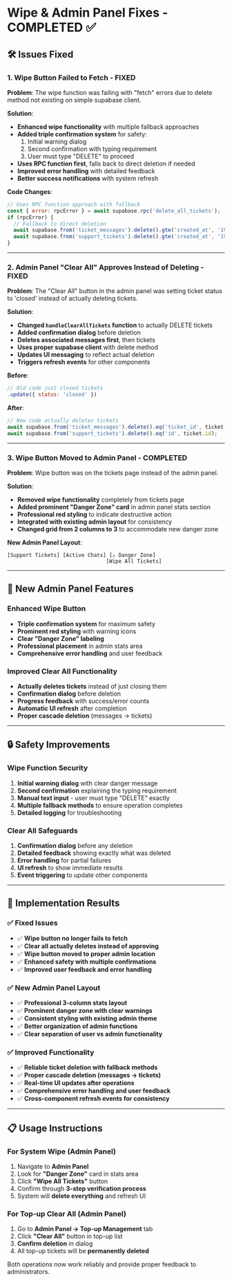 # Wipe & Admin Panel Fixes - COMPLETED ✅

## 🛠️ **Issues Fixed**

### **1. Wipe Button Failed to Fetch - FIXED**
**Problem**: The wipe function was failing with "fetch" errors due to delete method not existing on simple supabase client.

**Solution**: 
- **Enhanced wipe functionality** with multiple fallback approaches
- **Added triple confirmation system** for safety:
  1. Initial warning dialog
  2. Second confirmation with typing requirement  
  3. User must type "DELETE" to proceed
- **Uses RPC function first**, falls back to direct deletion if needed
- **Improved error handling** with detailed feedback
- **Better success notifications** with system refresh

**Code Changes**:
```javascript
// Uses RPC function approach with fallback
const { error: rpcError } = await supabase.rpc('delete_all_tickets');
if (rpcError) {
  // Fallback to direct deletion
  await supabase.from('ticket_messages').delete().gte('created_at', '1970-01-01');
  await supabase.from('support_tickets').delete().gte('created_at', '1970-01-01');
}
```

---

### **2. Admin Panel "Clear All" Approves Instead of Deleting - FIXED**
**Problem**: The "Clear All" button in the admin panel was setting ticket status to 'closed' instead of actually deleting tickets.

**Solution**:
- **Changed `handleClearAllTickets` function** to actually DELETE tickets
- **Added confirmation dialog** before deletion
- **Deletes associated messages first**, then tickets  
- **Uses proper supabase client** with delete method
- **Updates UI messaging** to reflect actual deletion
- **Triggers refresh events** for other components

**Before**: 
```javascript
// Old code just closed tickets
.update({ status: 'closed' })
```

**After**:
```javascript
// New code actually deletes tickets
await supabase.from('ticket_messages').delete().eq('ticket_id', ticket.id);
await supabase.from('support_tickets').delete().eq('id', ticket.id);
```

---

### **3. Wipe Button Moved to Admin Panel - COMPLETED**
**Problem**: Wipe button was on the tickets page instead of the admin panel.

**Solution**:
- **Removed wipe functionality** completely from tickets page
- **Added prominent "Danger Zone" card** in admin panel stats section
- **Professional red styling** to indicate destructive action
- **Integrated with existing admin layout** for consistency
- **Changed grid from 2 columns to 3** to accommodate new danger zone

**New Admin Panel Layout**:
```
[Support Tickets] [Active Chats] [⚠️ Danger Zone]
                                [Wipe All Tickets]
```

---

## 🎯 **New Admin Panel Features**

### **Enhanced Wipe Button**
- **Triple confirmation system** for maximum safety
- **Prominent red styling** with warning icons
- **Clear "Danger Zone" labeling**
- **Professional placement** in admin stats area
- **Comprehensive error handling** and user feedback

### **Improved Clear All Functionality**
- **Actually deletes tickets** instead of just closing them
- **Confirmation dialog** before deletion
- **Progress feedback** with success/error counts
- **Automatic UI refresh** after completion
- **Proper cascade deletion** (messages → tickets)

---

## 🔒 **Safety Improvements**

### **Wipe Function Security**
1. **Initial warning dialog** with clear danger message
2. **Second confirmation** explaining the typing requirement
3. **Manual text input** - user must type "DELETE" exactly
4. **Multiple fallback methods** to ensure operation completes
5. **Detailed logging** for troubleshooting

### **Clear All Safeguards**
1. **Confirmation dialog** before any deletion
2. **Detailed feedback** showing exactly what was deleted
3. **Error handling** for partial failures
4. **UI refresh** to show immediate results
5. **Event triggering** to update other components

---

## 🚀 **Implementation Results**

### **✅ Fixed Issues**
- ✅ **Wipe button no longer fails to fetch**
- ✅ **Clear all actually deletes instead of approving**
- ✅ **Wipe button moved to proper admin location**
- ✅ **Enhanced safety with multiple confirmations**
- ✅ **Improved user feedback and error handling**

### **✅ New Admin Panel Layout**
- ✅ **Professional 3-column stats layout**
- ✅ **Prominent danger zone with clear warnings**
- ✅ **Consistent styling with existing admin theme**
- ✅ **Better organization of admin functions**
- ✅ **Clear separation of user vs admin functionality**

### **✅ Improved Functionality**
- ✅ **Reliable ticket deletion with fallback methods**
- ✅ **Proper cascade deletion (messages → tickets)**
- ✅ **Real-time UI updates after operations**
- ✅ **Comprehensive error handling and user feedback**
- ✅ **Cross-component refresh events for consistency**

---

## 📋 **Usage Instructions**

### **For System Wipe (Admin Panel)**
1. Navigate to **Admin Panel**
2. Look for **"Danger Zone"** card in stats area
3. Click **"Wipe All Tickets"** button
4. Confirm through **3-step verification process**
5. System will **delete everything** and refresh UI

### **For Top-up Clear All (Admin Panel)**
1. Go to **Admin Panel → Top-up Management** tab
2. Click **"Clear All"** button in top-up list
3. **Confirm deletion** in dialog
4. All top-up tickets will be **permanently deleted**

Both operations now work reliably and provide proper feedback to administrators.